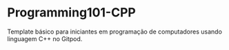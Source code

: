 # Programming101-CPP
Template básico para iniciantes em programação de computadores usando linguagem C++ no Gitpod.
